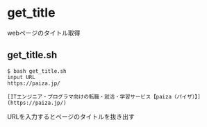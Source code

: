 # get_title
webページのタイトル取得


## get_title.sh

```
$ bash get_title.sh
input URL
https://paiza.jp/

[ITエンジニア・プログラマ向けの転職・就活・学習サービス【paiza（パイザ）】](https://paiza.jp/)

```

URLを入力するとページのタイトルを抜き出す

